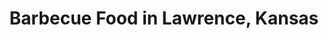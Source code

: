 ---
active: true
aliases:
- BBQ
- Barbeque
description: Barbecue restaurants offering curbside, takeout, and delivery food in
  Lawrence, Kansas
name: Barbecue
redirect_from:
- /cuisines/bbq/
- /cuisines/barbeque/
sitemap: true
slug: barbecue
title: Barbecue Food in Lawrence, Kansas
---